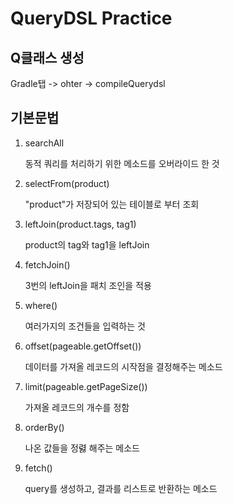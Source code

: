 # QueryDSL Practice

## Q클래스 생성

Gradle탭 -> ohter -> compileQuerydsl

## 기본문법

1. searchAll

    동적 쿼리를 처리하기 위한 메소드를 오버라이드 한 것

2. selectFrom(product)

    "product"가 저장되어 있는 테이블로 부터 조회

3. leftJoin(product.tags, tag1)

    product의 tag와 tag1을 leftJoin

4. fetchJoin()

   3번의 leftJoin을 패치 조인을 적용

5. where()

    여러가지의 조건들을 입력하는 것

6. offset(pageable.getOffset())
   
   데이터를 가져올 레코드의 시작점을 결정해주는 메소드

7. limit(pageable.getPageSize())
   
   가져올 레코드의 개수를 정함

8. orderBy()

    나온 값들을 정렳 해주는 메소드
9. fetch()

    query를 생성하고, 결과를 리스트로 반환하는 메소드

